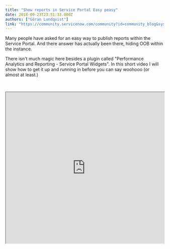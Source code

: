 ```yaml
---
title: "Show reports in Service Portal Easy peasy"
date: 2018-09-23T23:51:33.000Z
authors: ["Göran Lundqvist"]
link: "https://community.servicenow.com/community?id=community_blog&sys_id=b5893ce8dbb82784d58ea345ca961905"
---
```

<p>Many people have asked for an easy way to publish reports within the Service Portal. And there answer has actually been there, hiding OOB within the instance.</p>
<p>There isn&#39;t much magic here besides a plugin called &#34;Performance Analytics and Reporting - Service Portal Widgets&#34;. In this short video I will show how to get it up and running in before you can say woohooo (or almost at least.)</p>
<p> </p>
<p><iframe id="video_tinymce" style="width: 100%; height: 480px;" src="https://www.youtube.com/embed/MOHOkqpSxAo"></iframe></p>